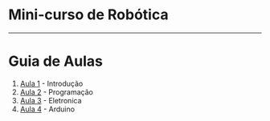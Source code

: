 # Mini-curso de Robótica

---

# Guia de Aulas

1. [Aula 1](Aulas/Aula1.md) - Introdução
1. [Aula 2](Aulas/Aula2.md) - Programação
1. [Aula 3](Aulas/Aula3.md) - Eletronica
1. [Aula 4](Aulas/Aula4.md) - Arduino

